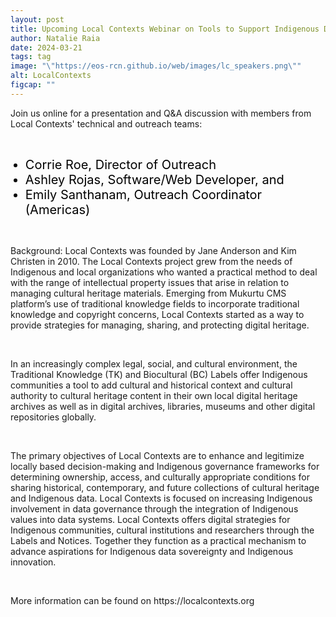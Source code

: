 ```yaml
---
layout: post
title: Upcoming Local Contexts Webinar on Tools to Support Indigenous Data Sovereignty and Cultural Authority
author: Natalie Raia
date: 2024-03-21
tags: tag
image: "\"https://eos-rcn.github.io/web/images/lc_speakers.png\""
alt: LocalContexts
figcap: ""
---
```


<style>
  img {
    width: 500px;
  }
  li {
    font-size:20px;
    color: #000;
  }
</style>

<div class="text-box-main">
<p>
  Join us online for a presentation and Q&A discussion with members from Local Contexts' technical and outreach teams: 
</p>
  <br>
  <p><ul>
    <li>
Corrie Roe, Director of Outreach</li>
    <li>
Ashley Rojas, Software/Web Developer, and </li>
    <li>
Emily Santhanam, Outreach Coordinator (Americas) </li>
    </ul>
  <br>
</p>
<p>Background: Local Contexts was founded by Jane Anderson and Kim Christen in 2010. The Local Contexts project grew from 
  the needs of Indigenous and local organizations who wanted a practical method to deal with the range of intellectual property
  issues that arise in relation to managing cultural heritage materials. Emerging from Mukurtu CMS platform’s use of traditional 
  knowledge fields to incorporate traditional knowledge and copyright concerns, Local Contexts started as a way to provide strategies
  for managing, sharing, and protecting digital heritage. 
</p>
  <br>
<p>
  In an increasingly complex legal, social, and cultural environment, 
  the Traditional Knowledge (TK) and Biocultural (BC) Labels offer
  Indigenous communities a tool to add cultural and historical context 
  and cultural authority to cultural heritage content in their own local 
  digital heritage archives as well as in digital archives, libraries, 
  museums and other digital repositories globally. </p>
  <br>
<p>The primary objectives of Local Contexts are to enhance and legitimize 
locally based decision-making and Indigenous governance frameworks for 
determining ownership, access, and culturally appropriate conditions for 
sharing historical, contemporary, and future collections of cultural 
heritage and Indigenous data. Local Contexts is focused on increasing 
Indigenous involvement in data governance through the integration of 
Indigenous values into data systems. Local Contexts offers digital 
strategies for Indigenous communities, cultural institutions and 
researchers through the Labels and Notices. Together they function as a 
practical mechanism to advance aspirations for Indigenous data sovereignty 
and Indigenous innovation. 
</p>
<br>
<p>
More information can be found on https://localcontexts.org
  </p>
